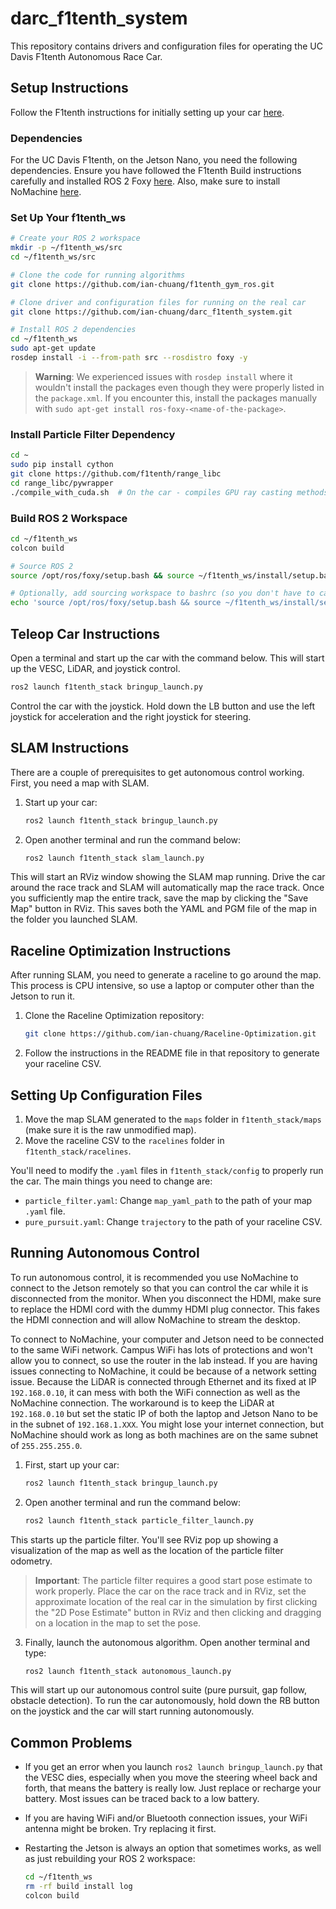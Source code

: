 # darc_f1tenth_system

This repository contains drivers and configuration files for operating the UC Davis F1tenth Autonomous Race Car.

## Setup Instructions

Follow the F1tenth instructions for initially setting up your car [here](https://f1tenth.org/build.html).

### Dependencies

For the UC Davis F1tenth, on the Jetson Nano, you need the following dependencies. Ensure you have followed the F1tenth Build instructions carefully and installed ROS 2 Foxy [here](https://docs.ros.org/en/foxy/Installation.html). Also, make sure to install NoMachine [here](https://www.nomachine.com/).

### Set Up Your f1tenth_ws

```bash
# Create your ROS 2 workspace
mkdir -p ~/f1tenth_ws/src
cd ~/f1tenth_ws/src

# Clone the code for running algorithms
git clone https://github.com/ian-chuang/f1tenth_gym_ros.git

# Clone driver and configuration files for running on the real car
git clone https://github.com/ian-chuang/darc_f1tenth_system.git

# Install ROS 2 dependencies
cd ~/f1tenth_ws
sudo apt-get update
rosdep install -i --from-path src --rosdistro foxy -y
```

> **Warning**: We experienced issues with `rosdep install` where it wouldn't install the packages even though they were properly listed in the `package.xml`. If you encounter this, install the packages manually with `sudo apt-get install ros-foxy-<name-of-the-package>`.

### Install Particle Filter Dependency

```bash
cd ~
sudo pip install cython
git clone https://github.com/f1tenth/range_libc
cd range_libc/pywrapper
./compile_with_cuda.sh  # On the car - compiles GPU ray casting methods
```

### Build ROS 2 Workspace

```bash
cd ~/f1tenth_ws
colcon build

# Source ROS 2
source /opt/ros/foxy/setup.bash && source ~/f1tenth_ws/install/setup.bash

# Optionally, add sourcing workspace to bashrc (so you don't have to call it every time)
echo 'source /opt/ros/foxy/setup.bash && source ~/f1tenth_ws/install/setup.bash' >> ~/.bashrc
```

## Teleop Car Instructions

Open a terminal and start up the car with the command below. This will start up the VESC, LiDAR, and joystick control.

```bash
ros2 launch f1tenth_stack bringup_launch.py
```

Control the car with the joystick. Hold down the LB button and use the left joystick for acceleration and the right joystick for steering.

## SLAM Instructions

There are a couple of prerequisites to get autonomous control working. First, you need a map with SLAM.

1. Start up your car:

    ```bash
    ros2 launch f1tenth_stack bringup_launch.py
    ```

2. Open another terminal and run the command below:

    ```bash
    ros2 launch f1tenth_stack slam_launch.py
    ```

This will start an RViz window showing the SLAM map running. Drive the car around the race track and SLAM will automatically map the race track. Once you sufficiently map the entire track, save the map by clicking the "Save Map" button in RViz. This saves both the YAML and PGM file of the map in the folder you launched SLAM.

## Raceline Optimization Instructions

After running SLAM, you need to generate a raceline to go around the map. This process is CPU intensive, so use a laptop or computer other than the Jetson to run it.

1. Clone the Raceline Optimization repository:

    ```bash
    git clone https://github.com/ian-chuang/Raceline-Optimization.git
    ```

2. Follow the instructions in the README file in that repository to generate your raceline CSV.

## Setting Up Configuration Files

1. Move the map SLAM generated to the `maps` folder in `f1tenth_stack/maps` (make sure it is the raw unmodified map).
2. Move the raceline CSV to the `racelines` folder in `f1tenth_stack/racelines`.

You'll need to modify the `.yaml` files in `f1tenth_stack/config` to properly run the car. The main things you need to change are:

- `particle_filter.yaml`: Change `map_yaml_path` to the path of your map `.yaml` file.
- `pure_pursuit.yaml`: Change `trajectory` to the path of your raceline CSV.

## Running Autonomous Control

To run autonomous control, it is recommended you use NoMachine to connect to the Jetson remotely so that you can control the car while it is disconnected from the monitor. When you disconnect the HDMI, make sure to replace the HDMI cord with the dummy HDMI plug connector. This fakes the HDMI connection and will allow NoMachine to stream the desktop.

To connect to NoMachine, your computer and Jetson need to be connected to the same WiFi network. Campus WiFi has lots of protections and won't allow you to connect, so use the router in the lab instead. If you are having issues connecting to NoMachine, it could be because of a network setting issue. Because the LiDAR is connected through Ethernet and its fixed at IP `192.168.0.10`, it can mess with both the WiFi connection as well as the NoMachine connection. The workaround is to keep the LiDAR at `192.168.0.10` but set the static IP of both the laptop and Jetson Nano to be in the subnet of `192.168.1.XXX`. You might lose your internet connection, but NoMachine should work as long as both machines are on the same subnet of `255.255.255.0`.

1. First, start up your car:

    ```bash
    ros2 launch f1tenth_stack bringup_launch.py
    ```

2. Open another terminal and run the command below:

    ```bash
    ros2 launch f1tenth_stack particle_filter_launch.py
    ```

This starts up the particle filter. You'll see RViz pop up showing a visualization of the map as well as the location of the particle filter odometry.

> **Important**: The particle filter requires a good start pose estimate to work properly. Place the car on the race track and in RViz, set the approximate location of the real car in the simulation by first clicking the "2D Pose Estimate" button in RViz and then clicking and dragging on a location in the map to set the pose.

3. Finally, launch the autonomous algorithm. Open another terminal and type:

    ```bash
    ros2 launch f1tenth_stack autonomous_launch.py
    ```

This will start up our autonomous control suite (pure pursuit, gap follow, obstacle detection). To run the car autonomously, hold down the RB button on the joystick and the car will start running autonomously.

## Common Problems

- If you get an error when you launch `ros2 launch bringup_launch.py` that the VESC dies, especially when you move the steering wheel back and forth, that means the battery is really low. Just replace or recharge your battery. Most issues can be traced back to a low battery.
- If you are having WiFi and/or Bluetooth connection issues, your WiFi antenna might be broken. Try replacing it first.
- Restarting the Jetson is always an option that sometimes works, as well as just rebuilding your ROS 2 workspace:

    ```bash
    cd ~/f1tenth_ws
    rm -rf build install log
    colcon build
    ```
